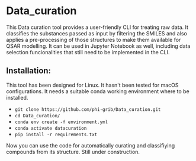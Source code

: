 # Data_curation

This Data curation tool provides a user-friendly CLI for treating raw data. It classifies the substances passed as input by filtering the SMILES and also applies a pre-processing of those structures to make them available for QSAR modelling.
It can be used in Jupyter Notebook as well, including data selection funcionalities that still need to be implemented in the CLI.


## Installation:

This tool has been designed for Linux. It hasn't been tested for macOS configurations. 
It needs a suitable conda working environment where to be installed. 

* `git clone https://github.com/phi-grib/Data_curation.git`
* `cd Data_curation/`
* `conda env create -f environment.yml`
* `conda activate datacuration`
* `pip install -r requirements.txt`

Now you can use the code for automatically curating and classifiying compounds from its structure.
Still under construction.

